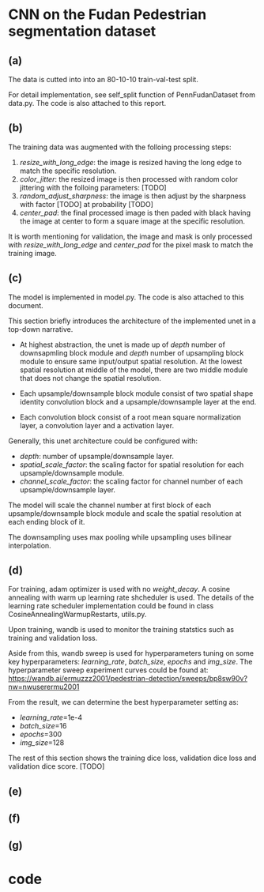 
#  CNN on the Fudan Pedestrian segmentation dataset 
## (a)
The data is cutted into  into an 80-10-10 train-val-test split.

For detail implementation, see self_split function of PennFudanDataset from data.py. The code is also attached to this report.

## (b)
The training data was augmented with the folloing processing steps:
1. *resize_with_long_edge*: the image is resized having the long edge to match the specific resolution.
2. *color_jitter*: the resized image is then processed with random color jittering with the folloing parameters: [TODO]
3. *random_adjust_sharpness*: the image is then adjust by the sharpness with factor [TODO] at probability [TODO]
4. *center_pad*: the final processed image is then paded with black having the image at center to form a square image at the specific resolution.

It is worth mentioning for validation, the image and mask is only processed with *resize_with_long_edge* and *center_pad* for the pixel mask to match the training image.

## (c)

The model is implemented in model.py. The code is also attached to this document.

This section briefly introduces the architecture of the implemented unet in a top-down narrative.

-  At highest abstraction, the unet is made up of *depth* number of downsapmling block module and *depth* number of upsampling  block module to ensure same input/output spatial resolution. At the lowest spatial resolution at middle of the model, there are two middle module that does not change the spatial resolution.

- Each upsample/downsample block module consist of two spatial shape identity convolution block and a upsample/downsample layer at the end.

- Each convolution block consist of a root mean square normalization layer, a convolution layer and a activation layer.

Generally, this unet architecture could be configured with:
- *depth*: number of upsample/downsample layer.
- *spatial_scale_factor*: the scaling factor for spatial resolution for each upsample/downsample module.
- *channel_scale_factor*: the scaling factor for channel number of each upsample/downsample layer.

The model will scale the channel number at first block of each upsample/downsample block module and scale the spatial resolution at each ending block of it.

The downsampling uses max pooling while upsampling uses bilinear interpolation.

## (d)
For training, adam optimizer is used with no *weight_decay*. A cosine annealing with warm up learning rate shcheduler is used. The details of the learning rate scheduler implementation could be found in class CosineAnnealingWarmupRestarts, utils.py.

Upon training, wandb is used to monitor the training statstics such as training and validation loss.

Aside from this, wandb sweep is used for hyperparameters tuning on some key hyperparameters: *learning_rate*, *batch_size*, *epochs* and *img_size*. The hyperparameter sweep experiment curves could be found at: https://wandb.ai/ermuzzz2001/pedestrian-detection/sweeps/bp8sw90v?nw=nwuserermu2001

From the result, we can determine the best hyperparameter setting as:
- *learning_rate*=1e-4
- *batch_size*=16
- *epochs*=300
- *img_size*=128

The rest of this section shows the training dice loss, validation dice loss and validation dice score.
[TODO]

## (e)

## (f)

## (g)

# code
